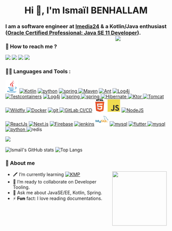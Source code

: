 <h1 align="center">Hi 👋, I'm Ismaïl BENHALLAM</h1>

### I am a software engineer at [Imedia24](https://www.imedia24.de/) & a **Kotlin/Java** enthusiast ([Oracle Certified Professional: Java SE 11 Developer](https://www.credly.com/badges/d464bd8b-1a75-4bf0-b04a-dc888ebf4485)).<img src="https://user-images.githubusercontent.com/36603897/125351783-6a00da00-e358-11eb-807a-09ac1998986d.jpg" width=160 align=right>

### 📱 How to reach me ?
<!-- Gmail -->
[<img src="https://img.shields.io/badge/Gmail-D14836?style=for-the-badge&logo=gmail&logoColor=white" />](mailto://ismailben44@gmail.com)<!-- LinkedIn -->
[<img src="https://img.shields.io/badge/LinkedIn-0077B5?style=for-the-badge&logo=linkedin&logoColor=white" />](https://www.linkedin.com/in/ismailbenhallam/)<!-- Telegram -->
[<img src="https://img.shields.io/badge/Telegram-2CA5E0?style=for-the-badge&logo=telegram&logoColor=white" />](https:///t.me/ismailbenhallam)<!-- Twitter -->
[<img src="https://img.shields.io/badge/Twitter-1DA1F2?style=for-the-badge&logo=twitter&logoColor=white" />](https://twitter.com/ismailbenhallam)<!-- Instagram -->
<!-- [<img src="https://img.shields.io/badge/Instagram-E4405F?style=for-the-badge&logo=instagram&logoColor=white" />](https://www.instagram.com/ismail.benhallam/)
StackOverFlow [<img src="https://img.shields.io/badge/Stack_Overflow-FE7A16?style=for-the-badge&logo=stack-overflow&logoColor=white" />](https://stackoverflow.com/users/9296194/isma%c3%afl) -->

### 👩‍💻 Languages and Tools :

<p align="left">
  <!-- Java -->
  <a href="https://www.java.com" target="_blank"> <img src="https://raw.githubusercontent.com/devicons/devicon/master/icons/java/java-original.svg" alt="java" width="40" height="40"/></a>
  <!-- Kotlin -->
  <a href="https://kotlinlang.org/" target="_blank"> <img src="https://cdn.jsdelivr.net/gh/devicons/devicon/icons/kotlin/kotlin-original.svg" alt="Kotlin" width="30" height="30"/></a>
  <!-- AWS -->
  <a href="https://aws.amazon.com/" target="_blank"> <img src="https://upload.wikimedia.org/wikipedia/commons/thumb/9/93/Amazon_Web_Services_Logo.svg/1280px-Amazon_Web_Services_Logo.svg.png" alt="python" width="34" 
  height="19"/></a>
  <!-- Gradle -->
   <a href="https://gradle.org/" target="_blank"> <img src="https://www.vectorlogo.zone/logos/gradle/gradle-icon.svg" alt="spring" width="40" height="40"/> </a>
  <!-- Maven -->
  <a href="https://maven.apache.org/" target="_blank"> <img src="https://cdn.svgporn.com/logos/maven.svg" alt="Maven" width="60" height="30"/></a>
  <!-- Ant -->
  <a href="https://ant.apache.org/" target="_blank"> <img src="https://www.vectorlogo.zone/logos/apache_ant/apache_ant-official.svg" alt="Ant" width="50" height="40"/></a>
  <!-- Junit -->
  <a href="https://junit.org/junit5/" target="_blank"> <img src="https://junit.org/junit4/images/junit5-banner.png" alt="Log4j" width="110" height="35"/></a>
  <!-- Test containers -->
  <a href="https://www.testcontainers.org/" target="_blank"> <img src="https://avatars.githubusercontent.com/u/13393021?s=280&v=4" alt="Testcontainers" width="40" height="40"/></a>
  <!-- Log4J -->
  <a href="https://logging.apache.org/log4j/2.x/" target="_blank"> <img src="https://upload.wikimedia.org/wikipedia/commons/f/f9/Apache_Log4j_Logo.png" alt="Log4j" width="110" height="40"/></a>
  <!-- Spring -->
   <a href="https://spring.io/" target="_blank"> <img src="https://www.vectorlogo.zone/logos/springio/springio-icon.svg" alt="spring" width="40" height="40"/> </a>
  <!-- Struts -->
   <a href="https://struts.apache.org/" target="_blank"> <img src="https://www.vectorlogo.zone/logos/apache_struts/apache_struts-icon.svg" alt="spring" width="40" height="40"/> </a>
  <!-- Hibernate -->
   <a href="https://hibernate.org/" target="_blank"> <img src="https://www.vectorlogo.zone/logos/hibernate/hibernate-icon.svg" alt="Hibernate" width="40" height="40"/> </a>
  <!-- Ktor -->
  <a href="https://ktor.io/" target="_blank"> <img src="https://repository-images.githubusercontent.com/40136600/f3f5fd00-c59e-11e9-8284-cb297d193133" alt="Ktor" width="85" height="40"/> </a>
  <!-- Tomcat -->
   <a href="https://tomcat.apache.org/" target="_blank"> <img src="https://www.vectorlogo.zone/logos/apache_tomcat/apache_tomcat-icon.svg" alt="Tomcat" width="50" height="40"/> </a>
  <!-- Wildfly -->
   <a href="https://www.wildfly.org/" target="_blank"> <img src="https://www.vectorlogo.zone/logos/wildfly/wildfly-icon.svg" alt="Wildfly" width="40" height="40"/> </a>
  <!-- Docker -->
  <a href="https://www.docker.com/" target="_blank"> <img src="https://www.docker.com/wp-content/uploads/2022/03/Moby-logo.png.webp" alt="Docker" width="50" height="40"/></a>
  <!-- Git -->
  <a href="https://git-scm.com/" target="_blank"> <img src="https://www.vectorlogo.zone/logos/git-scm/git-scm-icon.svg" alt="git" width="40" height="40"/> </a>
  <! GitLab CI/CD -->
  <a href="https://about.gitlab.com" target="_blank"> <img src="https://hub.datree.io/img/cicd/3.png" alt="GitLab CI/CD" width="38" height="40"/></a>
  <!-- HTML -->
  <a href="https://www.w3.org/html/" target="_blank"> <img src="https://raw.githubusercontent.com/devicons/devicon/master/icons/html5/html5-original-wordmark.svg" alt="html5" width="40" height="40"/></a>
  <!-- JS -->
  <a href="https://developer.mozilla.org/en-US/docs/Web/JavaScript" target="_blank"><img src="https://raw.githubusercontent.com/devicons/devicon/master/icons/javascript/javascript-original.svg" alt="javascript" width="40" height="40"/></a>
  <!-- NodeJS -->
  <a href="https://nodejs.org/" target="_blank"><img src="https://www.vectorlogo.zone/logos/nodejs/nodejs-icon.svg" alt="NodeJS" width="40" height="40"/></a>
  <!-- React JS -->
  <a href="https://reactjs.org/" target="_blank"><img src="https://pbs.twimg.com/profile_images/446356636710363136/OYIaJ1KK_400x400.png" alt="ReactJs" width="40" height="40"/></a>
  <!-- Next.js -->
  <a href="https://nextjs.org/" target="_blank"><img src="https://upload.wikimedia.org/wikipedia/commons/thumb/8/8e/Nextjs-logo.svg/800px-Nextjs-logo.svg.png" alt="Next.js" width="60" height="40"/></a>
  <!-- Firebase -->
  <a href="https://firebase.google.com/" target="_blank"><img src="https://firebase.google.com/static/downloads/brand-guidelines/SVG/logo-logomark.svg" alt="Firebase" width="40" height="40"/></a>
  <!-- Jenkins -->
  <a href="https://www.jenkins.io/" target="_blank"> <img src="https://www.vectorlogo.zone/logos/jenkins/jenkins-icon.svg" alt="jenkins" width="40" height="40"/></a>
  <!-- MySQL -->
  <a href="https://www.mysql.com/" target="_blank"> <img src="https://raw.githubusercontent.com/devicons/devicon/master/icons/mysql/mysql-original-wordmark.svg" alt="mysql" width="40" height="40"/></a>
  <!-- MongoDB -->
  <a href="https://www.mongodb.com
" target="_blank"> <img src="https://www.vectorlogo.zone/logos/mongodb/mongodb-icon.svg" alt="mysql" width="40" height="40"/></a>
  <!-- Flutter -->
  <a href="https://flutter.dev/" target="_blank"> <img src="https://www.vectorlogo.zone/logos/flutterio/flutterio-icon.svg" alt="flutter" width="40" height="40"/> </a>
  <!-- Jira -->
  <a href="https://www.atlassian.com/fr/software/jira" target="_blank"> <img src="https://www.vectorlogo.zone/logos/atlassian_jira/atlassian_jira-icon.svg" alt="mysql" width="40" height="40"/> </a>
  <!-- Python -->
  <a href="https://www.python.org/" target="_blank"> <img src="https://encrypted-tbn0.gstatic.com/images?q=tbn:ANd9GcT70qUCUgVzIgb_3Gt0AbED0GuWieZz-pcJLw&usqp=CAU" alt="python" width="40" height="40"/> </a>
  <!-- Redis -->
  <img width="50" src="https://user-images.githubusercontent.com/25181517/182884894-d3fa6ee0-f2b4-4960-9961-64740f533f2a.png" alt="redis" title="redis"/>
  
<!-- Profile Views -->
<br/>
  
![](https://komarev.com/ghpvc/?username=ismailbenhallam&label=PROFILE+VIEWS)
  
<!-- Stats --> 
![Ismaïl's GitHub stats](https://github-readme-stats.vercel.app/api?username=ismailbenhallam&hide=stars,prs,issues&theme=graywhite&show_icons=true&include_all_commits=true&count_private=true&show_owner=true) ![Top Langs](https://github-readme-stats.vercel.app/api/top-langs/?username=ismailbenhallam&layout=compact&theme=graywhite)
  
### :bearded_person: About me
 <!-- Octocat --><img align="right" width="170" height="170" src="https://user-images.githubusercontent.com/36603897/133892287-7861577f-75ef-4382-9999-127a209661be.gif" />

<!-- - 🔭 I’m currently working on [**Resume Generator**](https://github.com/ismailbenhallam/resume-generator). -->
- 🖍 I’m currently learning <a href="https://www.jetbrains.com/lp/compose-multiplatform/" target="_blank"> <img src="https://th.bing.com/th/id/R.0185b491c2c275060d654b5b88b06abc?rik=nNSNydbo1axDbA&pid=ImgRaw&r=0" alt="KMP" width="36" height="36"/> </a>
- 👯 I’m ready to collaborate on Developer Tooling.
- 💬 Ask me about JavaSE/EE, Kotlin, Spring.
- ⚡ **~~Fun~~** fact: I love reading documentations.
